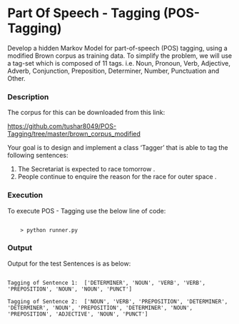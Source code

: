 <h1> Part Of Speech - Tagging (POS-Tagging)</h1>
Develop a hidden Markov Model for part-of-speech
(POS) tagging, using a modified Brown corpus as training data. To simplify
the problem, we will use a tag-set which is composed of 11 tags. i.e. Noun, Pronoun, Verb, Adjective, Adverb, Conjunction, Preposition, Determiner, Number,
Punctuation and Other.

<h3>Description</h3>

The corpus for this can be downloaded from this link:

https://github.com/tushar8049/POS-Tagging/tree/master/brown_corpus_modified

Your goal is to design and implement a class ‘Tagger’ that is able to tag the
following sentences:

1. The Secretariat is expected to race tomorrow .
2. People continue to enquire the reason for the race for outer space .


<h3>Execution</h3>
<p>
To execute POS - Tagging use the below line of code:
</p>
<code>
    > python runner.py
</code>
<p>
</p>

<h3>Output</h3>
<p>
Output for the test Sentences is as below:
</p>
<code>
Tagging of Sentence 1:  ['DETERMINER', 'NOUN', 'VERB', 'VERB', 'PREPOSITION', 'NOUN', 'NOUN', 'PUNCT']
</code>
<code>
Tagging of Sentence 2:  ['NOUN', 'VERB', 'PREPOSITION', 'DETERMINER', 'DETERMINER', 'NOUN', 'PREPOSITION', 'DETERMINER', 'NOUN', 'PREPOSITION', 'ADJECTIVE', 'NOUN', 'PUNCT']
</code>
